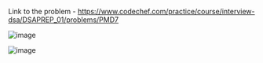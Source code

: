 Link to the problem - https://www.codechef.com/practice/course/interview-dsa/DSAPREP_01/problems/PMD7


![image](https://github.com/Haleshot/Competitive-Programming/assets/57552973/111244d7-2450-4222-a5d7-46640e9a13a3)


![image](https://github.com/Haleshot/Competitive-Programming/assets/57552973/0be6ea51-ea19-447e-b983-df4845857153)
